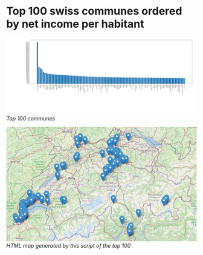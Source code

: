 # Top 100 swiss communes ordered by net income per habitant

![Top 100 communes](graph.png)
*Top 100 communes*

![HTML map generated by this script of the top 100](map.png)
*HTML map generated by this script of the top 100*